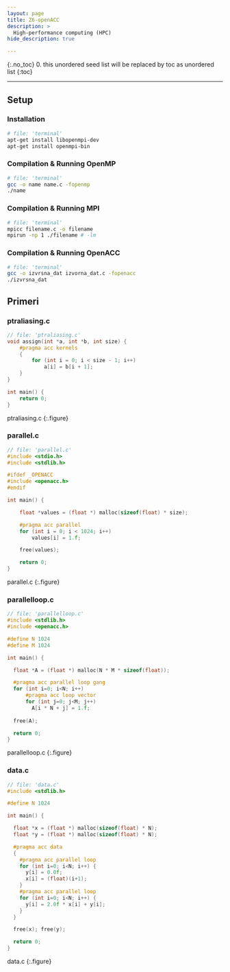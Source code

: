 ```yaml
---
layout: page
title: Z6-openACC
description: >
  High-performance computing (HPC)
hide_description: true

---
```


{:.no_toc}
0. this unordered seed list will be replaced by toc as unordered list
{:toc}

---

## Setup

### Installation

~~~sh
# file: 'terminal'
apt-get install libopenmpi-dev 
apt-get install openmpi-bin 
~~~

### Compilation & Running OpenMP
~~~sh
# file: 'terminal'
gcc -o name name.c -fopenmp
./name
~~~

### Compilation & Running MPI

~~~sh
# file: 'terminal'
mpicc filename.c -o filename 
mpirun -np 1 ./filename # -lm
~~~

### Compilation & Running OpenACC

~~~sh
# file: 'terminal'
gcc -o izvrsna_dat izvorna_dat.c -fopenacc
./izvrsna_dat
~~~

## Primeri 

### ptraliasing.c

~~~c
// file: 'ptraliasing.c'
void assign(int *a, int *b, int size) {
    #pragma acc kernels
    {
        for (int i = 0; i < size - 1; i++)
            a[i] = b[i + 1];
    }
}

int main() {
    return 0;
}
~~~
ptraliasing.c
{:.figure}

### parallel.c

~~~c
// file: 'parallel.c'
#include <stdio.h>
#include <stdlib.h>

#ifdef _OPENACC
#include <openacc.h>
#endif

int main() {

	float *values = (float *) malloc(sizeof(float) * size);

	#pragma acc parallel
	for (int i = 0; i < 1024; i++)
		values[i] = 1.f;

	free(values);

	return 0;
}
~~~
parallel.c
{:.figure}

### parallelloop.c

~~~c
// file: 'parallelloop.c'
#include <stdlib.h>
#include <openacc.h>

#define N 1024
#define M 1024

int main() {

  float *A = (float *) malloc(N * M * sizeof(float));

  #pragma acc parallel loop gang
  for (int i=0; i<N; i++)
      #pragma acc loop vector
      for (int j=0; j<M; j++)
        A[i * N + j] = 1.f;
    
  free(A);

  return 0;
}
~~~
parallelloop.c
{:.figure}

### data.c

~~~c
// file: 'data.c'
#include <stdlib.h>

#define N 1024

int main() {

  float *x = (float *) malloc(sizeof(float) * N);
  float *y = (float *) malloc(sizeof(float) * N);

  #pragma acc data
  {
    #pragma acc parallel loop
    for (int i=0; i<N; i++) {
      y[i] = 0.0f;
      x[i] = (float)(i+1);
    }
    #pragma acc parallel loop
    for (int i=0; i<N; i++) {
      y[i] = 2.0f * x[i] + y[i];
    }
  }

  free(x); free(y);

  return 0;
}
~~~
data.c
{:.figure}
